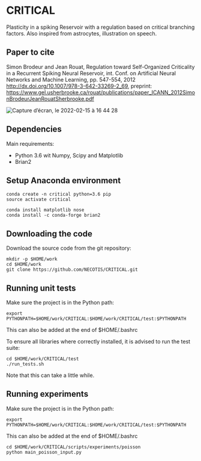 # CRITICAL
Plasticity in a spiking Reservoir with a regulation based on critical branching factors. Also inspired from astrocytes, illustration on speech.

## Paper to cite
Simon Brodeur and Jean Rouat, Regulation toward Self-Organized Criticality in a Recurrent Spiking Neural Reservoir, int. Conf. on Artificial Neural Networks and Machine Learning, pp. 547-554, 2012
http://dx.doi.org/10.1007/978-3-642-33269-2_69,
preprint: https://www.gel.usherbrooke.ca/rouat/publications/paper_ICANN_2012SimonBrodeurJeanRouatSherbrooke.pdf

![Capture d’écran, le 2022-02-15 à 16 44 28](https://user-images.githubusercontent.com/16075468/154154553-7c1daba5-6608-42b8-848e-093e134111b8.png)


## Dependencies

Main requirements:
- Python 3.6 wit Numpy, Scipy and Matplotlib
- Brian2

## Setup Anaconda environment
```
conda create -n critical python=3.6 pip
source activate critical

conda install matplotlib nose
conda install -c conda-forge brian2
```

## Downloading the code

Download the source code from the git repository:
```
mkdir -p $HOME/work
cd $HOME/work
git clone https://github.com/NECOTIS/CRITICAL.git
```

## Running unit tests

Make sure the project is in the Python path:
```
export PYTHONPATH=$HOME/work/CRITICAL:$HOME/work/CRITICAL/test:$PYTHONPATH
```
This can also be added at the end of $HOME/.bashrc

To ensure all libraries where correctly installed, it is advised to run the test suite:
```
cd $HOME/work/CRITICAL/test
./run_tests.sh
```
Note that this can take a little while.

## Running experiments

Make sure the project is in the Python path:
```
export PYTHONPATH=$HOME/work/CRITICAL:$HOME/work/CRITICAL/test:$PYTHONPATH
```
This can also be added at the end of $HOME/.bashrc

```
cd $HOME/work/CRITICAL/scripts/experiments/poisson
python main_poisson_input.py
```
